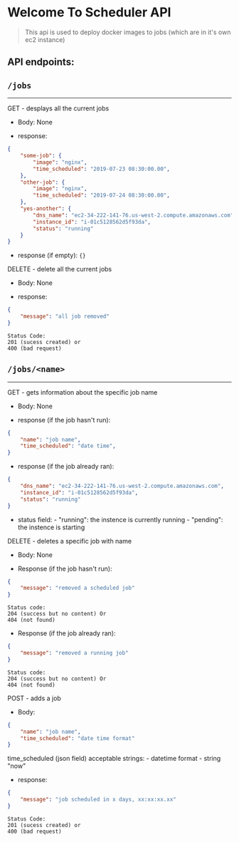 # Welcome To Scheduler API 
> This api is used to deploy docker images to jobs (which are in it's own ec2 instance) 

## API endpoints: 

## `/jobs` 
***
GET - desplays all the current jobs 

* Body: None

* response: 
```json 
{
    "some-job": {
        "image": "nginx",
        "time_scheduled": "2019-07-23 08:30:00.00",
    },
    "other-job": {
        "image": "nginx",
        "time_scheduled": "2019-07-24 08:30:00.00",
    },
    "yes-another": {
        "dns_name": "ec2-34-222-141-76.us-west-2.compute.amazonaws.com",
        "instance_id": "i-01c5128562d5f93da",
        "status": "running"
    }
}
```

* response (if empty): ```{}```

DELETE - delete all the current jobs 

* Body: None

* response: 
```json
{
    "message": "all job removed"
}
```
```
Status Code:
201 (sucess created) or
400 (bad request)
```

## `/jobs/<name>`
***
GET - gets information about the specific job name

* Body: None

* response (if the job hasn't run): 
```json
{
    "name": "job name",
    "time_scheduled": "date time",
}
```
* response (if the job already ran): 
```json
{
    "dns_name": "ec2-34-222-141-76.us-west-2.compute.amazonaws.com",
    "instance_id": "i-01c5128562d5f93da",
    "status": "running"
}
```
- status field:
        - "running": the instence is currently running
        - "pending": the instence is starting

DELETE - deletes a specific job with name 

* Body: None

* Response (if the job hasn't run): 
```json
{
    "message": "removed a scheduled job"
}
```
```
Status code:
204 (success but no content) Or
404 (not found)
```
* Response (if the job already ran): 
```json
{
    "message": "removed a running job"
}
```
```
Status code:
204 (success but no content) Or
404 (not found)
```

POST - adds a job 

* Body: 
```json
{
    "name": "job name",
    "time_scheduled": "date time format"
}
```
time_scheduled (json field) acceptable strings: 
        - datetime format
        - string "now"
* response:
```json
{
    "message": "job scheduled in x days, xx:xx:xx.xx"
}
```
```
Status Code:
201 (sucess created) or
400 (bad request)
```
